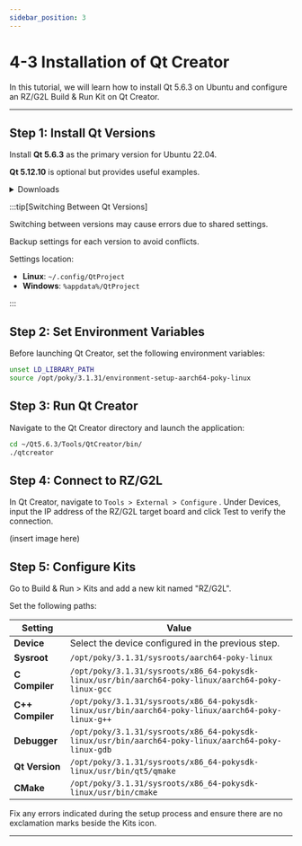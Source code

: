 ```yaml
---
sidebar_position: 3
---
```


# 4-3 Installation of Qt Creator

In this tutorial, we will learn how to install Qt 5.6.3 on Ubuntu and configure an RZ/G2L Build & Run Kit on Qt Creator.

---

## Step 1: Install Qt Versions

Install **Qt 5.6.3** as the primary version for Ubuntu 22.04.

**Qt 5.12.10** is optional but provides useful examples.

<details>
  <summary>Downloads</summary>

- [Qt5.6.3 Download](https://download.qt.io/new_archive/qt/5.6/5.6.3/)
- [Qt5.12.10 Download](https://download.qt.io/archive/qt/5.12/5.12.10/)

</details>

:::tip[Switching Between Qt Versions]

Switching between versions may cause errors due to shared settings.

Backup settings for each version to avoid conflicts.

Settings location:
- **Linux**: `~/.config/QtProject`
- **Windows**: `%appdata%/QtProject`

:::

## Step 2: Set Environment Variables

Before launching Qt Creator, set the following environment variables:

```bash
unset LD_LIBRARY_PATH
source /opt/poky/3.1.31/environment-setup-aarch64-poky-linux
```

## Step 3: Run Qt Creator

Navigate to the Qt Creator directory and launch the application:

```bash
cd ~/Qt5.6.3/Tools/QtCreator/bin/
./qtcreator
```

## Step 4: Connect to RZ/G2L

In Qt Creator, navigate to `Tools > External > Configure`
.
Under Devices, input the IP address of the RZ/G2L target board and click Test to verify the connection.

(insert image here)

## Step 5: Configure Kits

Go to Build & Run > Kits and add a new kit named "RZ/G2L".

Set the following paths:

| **Setting**        | **Value**                                                                                                   |
|--------------------|-------------------------------------------------------------------------------------------------------------|
| **Device**         | Select the device configured in the previous step.                                                          |
| **Sysroot**        | `/opt/poky/3.1.31/sysroots/aarch64-poky-linux`                                                              |
| **C Compiler**     | `/opt/poky/3.1.31/sysroots/x86_64-pokysdk-linux/usr/bin/aarch64-poky-linux/aarch64-poky-linux-gcc`          |
| **C++ Compiler**   | `/opt/poky/3.1.31/sysroots/x86_64-pokysdk-linux/usr/bin/aarch64-poky-linux/aarch64-poky-linux-g++`          |
| **Debugger**       | `/opt/poky/3.1.31/sysroots/x86_64-pokysdk-linux/usr/bin/aarch64-poky-linux/aarch64-poky-linux-gdb`          |
| **Qt Version**     | `/opt/poky/3.1.31/sysroots/x86_64-pokysdk-linux/usr/bin/qt5/qmake`                                          |
| **CMake**          | `/opt/poky/3.1.31/sysroots/x86_64-pokysdk-linux/usr/bin/cmake`                                              |

Fix any errors indicated during the setup process and ensure there are no exclamation marks beside the Kits icon.

---